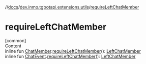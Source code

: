 //[docs](../../index.md)/[dev.inmo.tgbotapi.extensions.utils](index.md)/[requireLeftChatMember](require-left-chat-member.md)



# requireLeftChatMember  
[common]  
Content  
inline fun [ChatMember](../dev.inmo.tgbotapi.types.ChatMember.abstracts/-chat-member/index.md).[requireLeftChatMember](require-left-chat-member.md)(): [LeftChatMember](../dev.inmo.tgbotapi.types.message.ChatEvents/-left-chat-member/index.md)  
inline fun [ChatEvent](../dev.inmo.tgbotapi.types.message.ChatEvents.abstracts/-chat-event/index.md).[requireLeftChatMember](require-left-chat-member.md)(): [LeftChatMember](../dev.inmo.tgbotapi.types.message.ChatEvents/-left-chat-member/index.md)  



